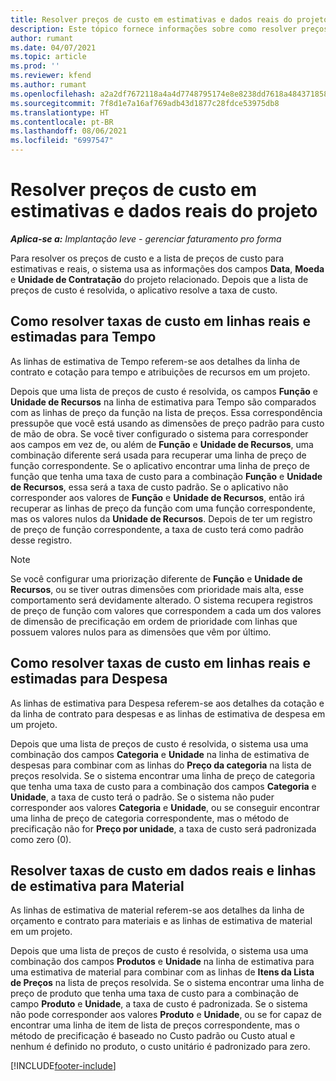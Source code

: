 ```yaml
---
title: Resolver preços de custo em estimativas e dados reais do projeto
description: Este tópico fornece informações sobre como resolver preços de custo em estimativas de projeto e em dados reais.
author: rumant
ms.date: 04/07/2021
ms.topic: article
ms.prod: ''
ms.reviewer: kfend
ms.author: rumant
ms.openlocfilehash: a2a2df7672118a4a4d7748795174e8e8238dd7618a48437185879e06a253a381
ms.sourcegitcommit: 7f8d1e7a16af769adb43d1877c28fdce53975db8
ms.translationtype: HT
ms.contentlocale: pt-BR
ms.lasthandoff: 08/06/2021
ms.locfileid: "6997547"
---
```

# <a name="resolve-cost-prices-on-project-estimates-and-actuals"></a>Resolver preços de custo em estimativas e dados reais do projeto 

_**Aplica-se a:** Implantação leve - gerenciar faturamento pro forma_

Para resolver os preços de custo e a lista de preços de custo para estimativas e reais, o sistema usa as informações dos campos **Data**, **Moeda** e **Unidade de Contratação** do projeto relacionado. Depois que a lista de preços de custo é resolvida, o aplicativo resolve a taxa de custo.

## <a name="resolving-cost-rates-on-actual-and-estimate-lines-for-time"></a>Como resolver taxas de custo em linhas reais e estimadas para Tempo

As linhas de estimativa de Tempo referem-se aos detalhes da linha de contrato e cotação para tempo e atribuições de recursos em um projeto.

Depois que uma lista de preços de custo é resolvida, os campos **Função** e **Unidade de Recursos** na linha de estimativa para Tempo são comparados com as linhas de preço da função na lista de preços. Essa correspondência pressupõe que você está usando as dimensões de preço padrão para custo de mão de obra. Se você tiver configurado o sistema para corresponder aos campos em vez de, ou além de **Função** e **Unidade de Recursos**, uma combinação diferente será usada para recuperar uma linha de preço de função correspondente. Se o aplicativo encontrar uma linha de preço de função que tenha uma taxa de custo para a combinação **Função** e **Unidade de Recursos**, essa será a taxa de custo padrão. Se o aplicativo não corresponder aos valores de **Função** e **Unidade de Recursos**, então irá recuperar as linhas de preço da função com uma função correspondente, mas os valores nulos da **Unidade de Recursos**. Depois de ter um registro de preço de função correspondente, a taxa de custo terá como padrão desse registro. 

> [!NOTE]
> Se você configurar uma priorização diferente de **Função** e **Unidade de Recursos**, ou se tiver outras dimensões com prioridade mais alta, esse comportamento será devidamente alterado. O sistema recupera registros de preço de função com valores que correspondem a cada um dos valores de dimensão de precificação em ordem de prioridade com linhas que possuem valores nulos para as dimensões que vêm por último.

## <a name="resolving-cost-rates-on-actual-and-estimate-lines-for-expense"></a>Como resolver taxas de custo em linhas reais e estimadas para Despesa

As linhas de estimativa para Despesa referem-se aos detalhes da cotação e da linha de contrato para despesas e as linhas de estimativa de despesa em um projeto.

Depois que uma lista de preços de custo é resolvida, o sistema usa uma combinação dos campos **Categoria** e **Unidade** na linha de estimativa de despesas para combinar com as linhas do **Preço da categoria** na lista de preços resolvida. Se o sistema encontrar uma linha de preço de categoria que tenha uma taxa de custo para a combinação dos campos **Categoria** e **Unidade**, a taxa de custo terá o padrão. Se o sistema não puder corresponder aos valores **Categoria** e **Unidade**, ou se conseguir encontrar uma linha de preço de categoria correspondente, mas o método de precificação não for **Preço por unidade**, a taxa de custo será padronizada como zero (0).

## <a name="resolving-cost-rates-on-actual-and-estimate-lines-for-material"></a>Resolver taxas de custo em dados reais e linhas de estimativa para Material

As linhas de estimativa de material referem-se aos detalhes da linha de orçamento e contrato para materiais e as linhas de estimativa de material em um projeto.

Depois que uma lista de preços de custo é resolvida, o sistema usa uma combinação dos campos **Produtos** e **Unidade** na linha de estimativa para uma estimativa de material para combinar com as linhas de **Itens da Lista de Preços** na lista de preços resolvida. Se o sistema encontrar uma linha de preço de produto que tenha uma taxa de custo para a combinação de campo **Produto** e **Unidade**, a taxa de custo é padronizada. Se o sistema não pode corresponder aos valores **Produto** e **Unidade**, ou se for capaz de encontrar uma linha de item de lista de preços correspondente, mas o método de precificação é baseado no Custo padrão ou Custo atual e nenhum é definido no produto, o custo unitário é padronizado para zero.


[!INCLUDE[footer-include](../../includes/footer-banner.md)]
